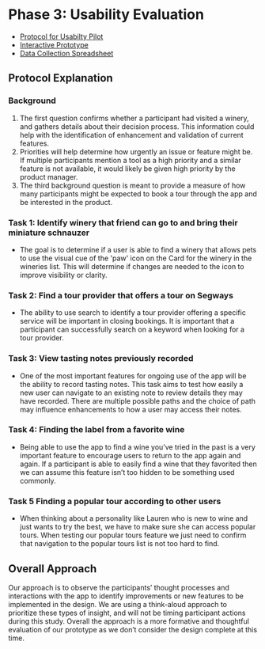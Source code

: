 # Phase 3: Usability Evaluation

* [Protocol for Usabilty Pilot](assets/protocol.pdf "Protocol PDF")
* [Interactive Prototype](https://xd.adobe.com/view/4f3767a8-1a39-4d30-8b8f-bbb8c757abb1-1a64/ "Adobe XD Prototype")
* [Data Collection Spreadsheet](assets/UsabilityTestData.xlsx "SpreadSheet for Data Collection")

## Protocol Explanation
### Background
1. The first question confirms whether a participant had visited a winery, and gathers details about their decision process.  This information could help with the identification of enhancement and validation of current features.
2. Priorities will help determine how urgently an issue or feature might be. If multiple participants mention a tool as a high priority and a similar feature is not available, it would likely be given high priority by the product manager.
3. The third background question is meant to provide a measure of how many participants might be expected to book a tour through the app and be interested in the product.

### Task 1: Identify winery that friend can go to and bring their miniature schnauzer

* The goal is to determine if a user is able to find a winery that allows pets to use the visual cue of the 'paw' icon on the Card for the winery in the wineries list.  This will determine if changes are needed to the icon to improve visibility or clarity.

### Task 2: Find a tour provider that offers a tour on Segways

* The ability to use search to identify a tour provider offering a specific service will be important in closing bookings.  It is important that a participant can successfully search on a keyword when looking for a tour provider.

### Task 3: View tasting notes previously recorded

* One of the most important features for ongoing use of the app will be the ability to record tasting notes.  This task aims to test how easily a new user can navigate to an existing note to review details they may have recorded.  There are multiple possible paths and the choice of path may influence enhancements to how a user may access their notes.

### Task 4: Finding the label from a favorite wine

* Being able to use the app to find a wine you’ve tried in the past is a very important feature to encourage users to return to the app again and again.  If a participant is able to easily find a wine that they favorited then we can assume this feature isn’t too hidden to be something used commonly.  

### Task 5 Finding a popular tour according to other users

* When thinking about a personality like Lauren who is new to wine and just wants to try the best, we have to make sure she can access popular tours.  When testing our popular tours feature we just need to confirm that navigation to the popular tours list is not too hard to find.

## Overall Approach

Our approach is to observe the participants’ thought processes and interactions with the app to identify improvements or new features to be implemented in the design.  We are using a think-aloud approach to prioritize these types of insight, and will not be timing participant actions during this study.  Overall the approach is a more formative and thoughtful evaluation of our prototype as we don’t consider the design complete at this time.





